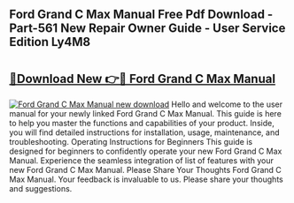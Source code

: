 ## Ford Grand C Max Manual Free Pdf Download - Part-561 New Repair Owner Guide - User Service Edition Ly4M8

# <h2><a href="http://cf26510.oget.top/?id=Ford+Grand+C+Max+Manual">🔗Download New 👉🔴 Ford Grand C Max Manual</a></h2>

[![Ford Grand C Max Manual new download](https://i.imgur.com/5g1atiW.png)](http://cf26510.oget.top/?id=Ford+Grand+C+Max+Manual)
Hello and welcome to the user manual for your newly linked Ford Grand C Max Manual. This guide is here to help you master the functions and capabilities of your product. Inside, you will find detailed instructions for installation, usage, maintenance, and troubleshooting. Operating Instructions for Beginners This guide is designed for beginners to confidently operate your new Ford Grand C Max Manual. Experience the seamless integration of list of features with your new Ford Grand C Max Manual. Please Share Your Thoughts Ford Grand C Max Manual. Your feedback is invaluable to us. Please share your thoughts and suggestions.

